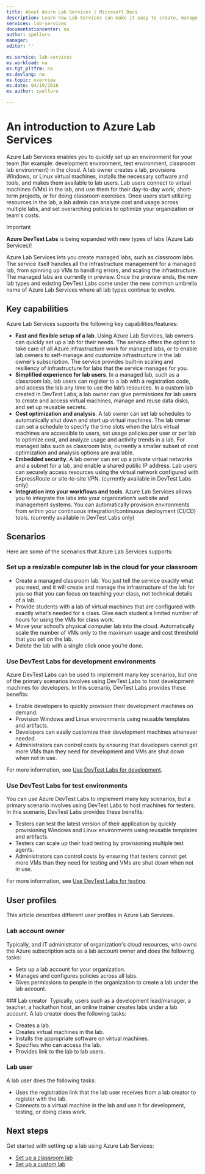 ```yaml
---
title: About Azure Lab Services | Microsoft Docs
description: Learn how Lab Services can make it easy to create, manage, and secure labs with virtual machines that can be used by developers, testers, educators, students, and others. 
services: lab-services
documentationcenter: na
author: spelluru
manager: 
editor: ''

ms.service: lab-services
ms.workload: na
ms.tgt_pltfrm: na
ms.devlang: na
ms.topic: overview
ms.date: 04/19/2018
ms.author: spelluru

---
```

# An introduction to Azure Lab Services
Azure Lab Services enables you to quickly set up an environment for your team (for example: development environment, test environment, classroom lab environment) in the cloud. A lab owner creates a lab, provisions Windows, or Linux virtual machines, installs the necessary software and tools, and makes them available to lab users. Lab users connect to virtual machines (VMs) in the lab, and use them for their day-to-day work, short-term projects, or for doing classroom exercises. Once users start utilizing resources in the lab, a lab admin can analyze cost and usage across multiple labs, and set overarching policies to optimize your organization or team's costs.

> [!IMPORTANT]
> **Azure DevTest Labs** is being expanded with new types of labs (Azure Lab Services)! 
> 
> Azure Lab Services lets you create managed labs, such as classroom labs. The service itself handles all the infrastructure management for a managed lab, from spinning up VMs to handling errors, and scaling the infrastructure. The managed labs are currently in preview. Once the preview ends, the new lab types and existing DevTest Labs come under the new common umbrella name of Azure Lab Services where all lab types continue to evolve. 

## Key capabilities
Azure Lab Services supports the following key capabilities/features: 

- **Fast and flexible setup of a lab**. Using Azure Lab Services, lab owners can quickly set up a lab for their needs. The service offers the option to take care of all Azure infrastructure work for managed labs, or to enable lab owners to self-manage and customize infrastructure in the lab owner’s subscription. The service provides built-in scaling and resiliency of infrastructure for labs that the service manages for you. 
- **Simplified experience for lab users**. In a managed lab, such as a classroom lab, lab users can register to a lab with a registration code, and access the lab any time to use the lab’s resources. In a custom lab created in DevTest Labs, a lab owner can give permissions for lab users to create and access virtual machines, manage and reuse data disks, and set up reusable secrets.  
- **Cost optimization and analysis**. A lab owner can set lab schedules to automatically shut down and start up virtual machines. The lab owner can set a schedule to specify the time slots when the lab’s virtual machines are accessible to users, set usage policies per user or per lab to optimize cost, and analyze usage and activity trends in a lab. For managed labs such as classroom labs, currently a smaller subset of cost optimization and analysis options are available. 
- **Embedded security**. A lab owner can set up a private virtual networks and a subnet for a lab, and enable a shared public IP address. Lab users can securely access resources using the virtual network configured with ExpressRoute or site-to-site VPN. (currently available in DevTest Labs only)
- **Integration into your workflows and tools**. Azure Lab Services allows you to integrate the labs into your organization’s website and management systems. You can automatically provision environments from within your continuous integration/continuous deployment (CI/CD) tools. (currently available in DevTest Labs only)

## Scenarios
Here are some of the scenarios that Azure Lab Services supports: 

### Set up a resizable computer lab in the cloud for your classroom  

- Create a managed classroom lab. You just tell the service exactly what you need, and it will create and manage the infrastructure of the lab for you so that you can focus on teaching your class, not technical details of a lab. 
- Provide students with a lab of virtual machines that are configured with exactly what’s needed for a class. Give each student a limited number of hours for using the VMs for class work.  
- Move your school’s physical computer lab into the cloud. Automatically scale the number of VMs only to the maximum usage and cost threshold that you set on the lab. 
- Delete the lab with a single click once you’re done. 

### Use DevTest Labs for development environments 
Azure DevTest Labs can be used to implement many key scenarios, but one of the primary scenarios involves using DevTest Labs to host development machines for developers. In this scenario, DevTest Labs provides these benefits: 

- Enable developers to quickly provision their development machines on demand.
- Provision Windows and Linux environments using reusable templates and artifacts.
- Developers can easily customize their development machines whenever needed.
- Administrators can control costs by ensuring that developers cannot get more VMs than they need for development and VMs are shut down when not in use. 

For more information, see [Use DevTest Labs for development](devtest-lab-developer-lab.md). 

### Use DevTest Labs for test environments
You can use Azure DevTest Labs to implement many key scenarios, but a primary scenario involves using DevTest Labs to host machines for testers. In this scenario, DevTest Labs provides these benefits:

- Testers can test the latest version of their application by quickly provisioning Windows and Linux environments using reusable templates and artifacts.
- Testers can scale up their load testing by provisioning multiple test agents.
- Administrators can control costs by ensuring that testers cannot get more VMs than they need for testing and VMs are shut down when not in use.

For more information, see [Use DevTest Labs for testing](devtest-lab-test-env.md).

## User profiles
This article describes different user profiles in Azure Lab Services. 

### Lab account owner
Typically, and IT administrator of organization's cloud resources, who owns the Azure subscription acts as a lab account owner and does the following tasks:   

- Sets up a lab account for your organization.
- Manages and configures policies across all labs.
- Gives permissions to people in the organization to create a lab under the lab account.

### Lab creator 
Typically, users such as a development lead/manager, a teacher, a hackathon host, an online trainer creates labs under a lab account. A lab creator does the following tasks: 

- Creates a lab.
- Creates virtual machines in the lab. 
- Installs the appropriate software on virtual machines.
- Specifies who can access the lab.
- Provides link to the lab to lab users.

### Lab user
A lab user does the following tasks:

- Uses the registration link that the lab user receives from a lab creator to register with the lab. 
- Connects to a virtual machine in the lab and use it for development, testing, or doing class work. 

## Next steps
Get started with setting up a lab using Azure Lab Services:

- [Set up a classroom lab](tutorial-setup-classroom-lab.md)
- [Set up a custom lab](tutorial-create-custom-lab.md)
